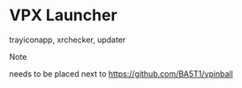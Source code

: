 # VPX Launcher
trayiconapp, xrchecker, updater

> [!NOTE]
> needs to be placed next to https://github.com/BA5T1/vpinball
